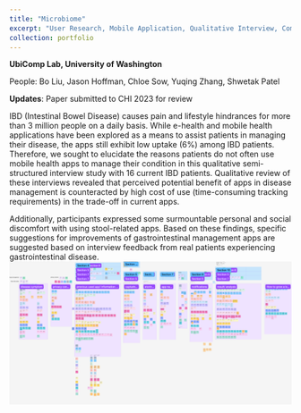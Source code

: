 ```yaml
---
title: "Microbiome"
excerpt: "User Research, Mobile Application, Qualitative Interview, Computer Vision, ML<br/> <img src='/images/Stool_front.png'>"
collection: portfolio
---
```


**UbiComp Lab, University of Washington**

People: Bo Liu, Jason Hoffman, Chloe Sow, Yuqing Zhang, Shwetak Patel

**Updates**: Paper submitted to CHI 2023 for review

IBD (Intestinal Bowel Disease) causes pain and lifestyle hindrances for more than 3 million people on a daily basis. While e-health and mobile health applications have been explored as a means to assist patients in managing their disease, the apps still exhibit low uptake (6%) among IBD patients. Therefore, we sought to elucidate the reasons patients do not often use mobile health apps to manage their condition in this qualitative semi-structured interview study with 16 current IBD patients. Qualitative review of these interviews revealed that perceived potential benefit of apps in disease management is counteracted by high cost of use (time-consuming tracking requirements) in the trade-off in current apps.  

Additionally, participants expressed some surmountable personal and social discomfort with using stool-related apps.
Based on these findings, specific suggestions for improvements of gastrointestinal management apps are suggested based on interview feedback from real patients experiencing gastrointestinal disease.
<img src='/images/Stool_1.png'>
